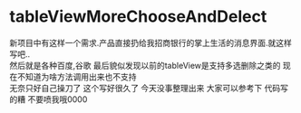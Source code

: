 # tableViewMoreChooseAndDelect   
新项目中有这样一个需求.产品直接扔给我招商银行的掌上生活的消息界面.就这样写吧..    
然后就是各种百度,谷歌 最后貌似发现以前的tableView是支持多选删除之类的 现在不知道为啥方法调用出来也不支持   
无奈只好自己操刀了 这个写好很久了 今天没事整理出来 大家可以参考下
代码写的糟 不要喷我哦0000
